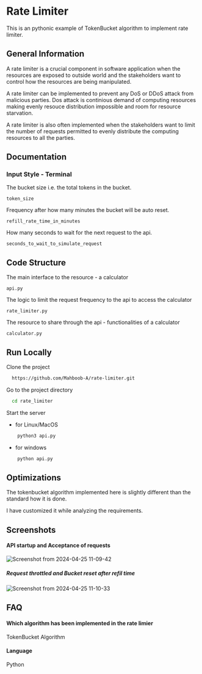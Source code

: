 
# Rate Limiter 

This is an pythonic example of TokenBucket algorithm to implement rate limiter. 



## General Information

A rate limiter is a crucial component in software application when the resources are exposed to outside world and the stakeholders want to control how the resources are being manipulated. 

A rate limiter can be implemented to prevent any DoS or DDoS attack from malicious parties. Dos attack is continious demand of computing resources making evenly resouce distribution impossible and room for resource starvation. 

A rate limiter is also often implemented when the stakeholders want to limit the number of requests permitted to evenly distribute the computing resources to all the parties. 



## Documentation


### Input Style - Terminal 

The bucket size i.e. the total tokens in the bucket. 
```
token_size 
```

Frequency after how many minutes the bucket will be auto reset. 
```
refill_rate_time_in_minutes
```

How many seconds to wait for the next request to the api. 
```
seconds_to_wait_to_simulate_request
```
## Code Structure 

The main interface to the resource - a calculator 
```
api.py 
```

The logic to limit the request frequency to the 
api to access the calculator 
```
rate_limiter.py
```

The resource to share through the api - functionalities of a calculator 
```
calculator.py
```
## Run Locally

Clone the project

```bash
  https://github.com/Mahboob-A/rate-limiter.git
```

Go to the project directory

```bash
  cd rate_limiter
```

Start the server


* for Linux/MacOS

```bash
    python3 api.py 
```

* for windows 
```bash
    python api.py 
```

## Optimizations

The tokenbucket algorithm implemented here is slightly different than the standard how it is done. 

I have customized it while analyzing the requirements. 

## Screenshots

#### API startup and Acceptance of requests 
![Screenshot from 2024-04-25 11-09-42](https://github.com/Mahboob-A/rate-limiter/assets/109282492/1a2ff81d-0946-4746-9a16-400b6ae46612)

##### Request throttled and Bucket reset after refil time
![Screenshot from 2024-04-25 11-10-33](https://github.com/Mahboob-A/rate-limiter/assets/109282492/97094752-fd9f-4ca5-a743-0642bcfc9f9c)


## FAQ

#### Which algorithm has been implemented in the rate limier

TokenBucket Algorithm

#### Language

Python 
